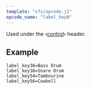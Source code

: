 ```yaml
---
template: "sfz/opcode.j2"
opcode_name: "label_keyN"
---
```

Used under the ‹[control]› header.

## Example

```sfz
label_key36=Bass Drum
label_key38=Snare Drum
label_key54=Tambourine
label_key56=Cowbell
```


[control]: ../headers/control.md
